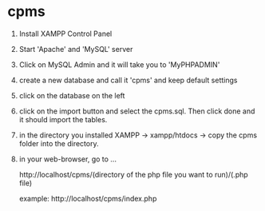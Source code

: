 # cpms
1. Install XAMPP Control Panel
2. Start 'Apache' and 'MySQL' server
3. Click on MySQL Admin and it will take you to 'MyPHPADMIN'
4. create a new database and call it 'cpms' and keep default settings
5. click on the database on the left 
6. click on the import button and select the cpms.sql. Then click done and it should import the tables.
7. in the directory you installed XAMPP -> xampp/htdocs -> copy the cpms folder into the directory.

8. in your web-browser, go to ...

    http://localhost/cpms/(directory of the php file you want to run)/(.php file)

    example:
    http://localhost/cpms/index.php
